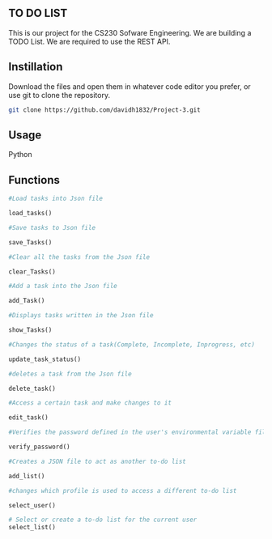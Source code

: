 ## TO DO LIST

This is our project for the CS230 Sofware Engineering. We are building a TODO List. We are required to use the REST API.

## Instillation
Download the files and open them in whatever code editor you prefer, or use git to clone the repository.
```bash
git clone https://github.com/davidh1832/Project-3.git
```

## Usage
Python

## Functions
```python
#Load tasks into Json file

load_tasks()

#Save tasks to Json file

save_Tasks()

#Clear all the tasks from the Json file

clear_Tasks()

#Add a task into the Json file

add_Task()

#Displays tasks written in the Json file

show_Tasks()

#Changes the status of a task(Complete, Incomplete, Inprogress, etc)

update_task_status()

#deletes a task from the Json file

delete_task()

#Access a certain task and make changes to it

edit_task()

#Verifies the password defined in the user's environmental variable file.

verify_password()

#Creates a JSON file to act as another to-do list

add_list()

#changes which profile is used to access a different to-do list

select_user()

# Select or create a to-do list for the current user
select_list()
```
